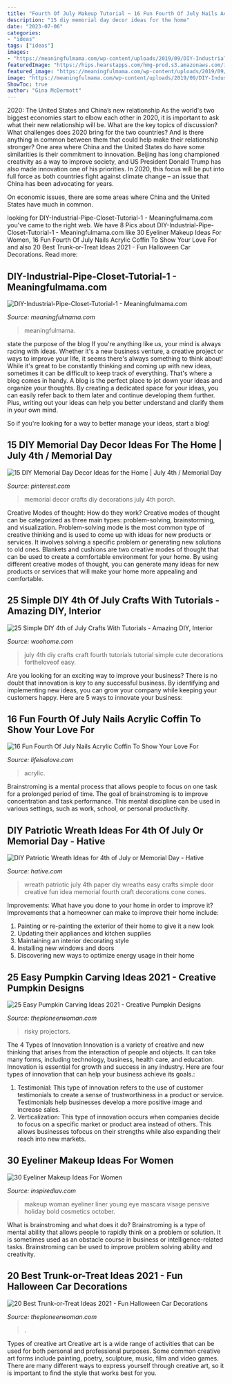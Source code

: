 ```yaml
---
title: "Fourth Of July Makeup Tutorial ~ 16 Fun Fourth Of July Nails Acrylic Coffin To Show Your Love For"
description: "15 diy memorial day decor ideas for the home"
date: "2023-07-06"
categories:
- "ideas"
tags: ["ideas"]
images:
- "https://meaningfulmama.com/wp-content/uploads/2019/09/DIY-Industrial-Pipe-Closet-Tutorial-1.png"
featuredImage: "https://hips.hearstapps.com/hmg-prod.s3.amazonaws.com/images/cute-kid-sitting-on-car-trunk-in-car-royalty-free-image-1627581816.jpg?crop=1.00xw:0.755xh;0,0.180xh&amp;resize=1200:*"
featured_image: "https://meaningfulmama.com/wp-content/uploads/2019/09/DIY-Industrial-Pipe-Closet-Tutorial-1.png"
image: "https://meaningfulmama.com/wp-content/uploads/2019/09/DIY-Industrial-Pipe-Closet-Tutorial-1.png"
ShowToc: true
author: "Gina McDermott"
---
```



2020: The United States and China’s new relationship
As the world's two biggest economies start to elbow each other in 2020, it is important to ask what their new relationship will be. What are the key topics of discussion? What challenges does 2020 bring for the two countries? And is there anything in common between them that could help make their relationship stronger?
One area where China and the United States do have some similarities is their commitment to innovation. Beijing has long championed creativity as a way to improve society, and US President Donald Trump has also made innovation one of his priorities. In 2020, this focus will be put into full force as both countries fight against climate change – an issue that China has been advocating for years.

On economic issues, there are some areas where China and the United States have much in common.

	

		
looking for DIY-Industrial-Pipe-Closet-Tutorial-1 - Meaningfulmama.com you've came to the right web. We have 8 Pics about DIY-Industrial-Pipe-Closet-Tutorial-1 - Meaningfulmama.com like 30 Eyeliner Makeup Ideas For Women, 16 Fun Fourth Of July Nails Acrylic Coffin To Show Your Love For and also 20 Best Trunk-or-Treat Ideas 2021 - Fun Halloween Car Decorations. Read more:
		
    
## DIY-Industrial-Pipe-Closet-Tutorial-1 - Meaningfulmama.com

<img loading=lazy src="https://meaningfulmama.com/wp-content/uploads/2019/09/DIY-Industrial-Pipe-Closet-Tutorial-1.png" onerror="this.onerror=null;this.src='https://tse4.mm.bing.net/th?id=OIP.tsOoEoViaDcIvQ4qduSDjAHaLH&amp;pid=15.1';" alt="DIY-Industrial-Pipe-Closet-Tutorial-1 - Meaningfulmama.com">

_Source: meaningfulmama.com_

>meaningfulmama. 

	

state the purpose of the blog
If you're anything like us, your mind is always racing with ideas. Whether it's a new business venture, a creative project or ways to improve your life, it seems there's always something to think about! While it's great to be constantly thinking and coming up with new ideas, sometimes it can be difficult to keep track of everything. That's where a blog comes in handy.
A blog is the perfect place to jot down your ideas and organize your thoughts. By creating a dedicated space for your ideas, you can easily refer back to them later and continue developing them further. Plus, writing out your ideas can help you better understand and clarify them in your own mind.

So if you're looking for a way to better manage your ideas, start a blog!

    
## 15 DIY Memorial Day Decor Ideas For The Home | July 4th / Memorial Day

<img loading=lazy src="https://i.pinimg.com/736x/e7/77/69/e777695806f24d2c749d2baa57ab73a4--crafts-for-memorial-day-memorial-day-porch-decor.jpg?b=t" onerror="this.onerror=null;this.src='https://tse2.mm.bing.net/th?id=OIP.IYNCdRA1ybw7goW5WbVg7QHaJ4&amp;pid=15.1';" alt="15 DIY Memorial Day Decor Ideas for the Home | July 4th / Memorial Day">

_Source: pinterest.com_

>memorial decor crafts diy decorations july 4th porch. 

	

Creative Modes of thought: How do they work?
Creative modes of thought can be categorized as three main types: problem-solving, brainstorming, and visualization. Problem-solving mode is the most common type of creative thinking and is used to come up with ideas for new products or services. It involves solving a specific problem or generating new solutions to old ones.
Blankets and cushions are two creative modes of thought that can be used to create a comfortable environment for your home. By using different creative modes of thought, you can generate many ideas for new products or services that will make your home more appealing and comfortable.

    
## 25 Simple DIY 4th Of July Crafts With Tutorials - Amazing DIY, Interior

<img loading=lazy src="http://www.woohome.com/wp-content/uploads/2014/06/DIY-4th-of-July-craft-15.jpg" onerror="this.onerror=null;this.src='https://tse2.mm.bing.net/th?id=OIP.C1-KGVbF9r3i8xpZRpTbAAHaLO&amp;pid=15.1';" alt="25 Simple DIY 4th of July Crafts With Tutorials - Amazing DIY, Interior">

_Source: woohome.com_

>july 4th diy crafts craft fourth tutorials tutorial simple cute decorations fortheloveof easy. 

	

Are you looking for an exciting way to improve your business? There is no doubt that innovation is key to any successful business. By identifying and implementing new ideas, you can grow your company while keeping your customers happy. Here are 5 ways to innovate your business: 

    
## 16 Fun Fourth Of July Nails Acrylic Coffin To Show Your Love For

<img loading=lazy src="http://lifeisalove.com/wp-content/uploads/2020/06/fourth-of-july-nails-acrylic-coffin-09.jpg" onerror="this.onerror=null;this.src='https://tse3.mm.bing.net/th?id=OIP.4v2YkKh-pf5uBbQULKA4OgHaJ4&amp;pid=15.1';" alt="16 Fun Fourth Of July Nails Acrylic Coffin To Show Your Love For">

_Source: lifeisalove.com_

>acrylic. 

	

Brainstroming is a mental process that allows people to focus on one task for a prolonged period of time. The goal of brainstroming is to improve concentration and task performance. This mental discipline can be used in various settings, such as work, school, or personal productivity.

    
## DIY Patriotic Wreath Ideas For 4th Of July Or Memorial Day - Hative

<img loading=lazy src="https://hative.com/wp-content/uploads/2015/03/patriotic-wreaths/8-patriotic-wreath-decoration-idea.jpg" onerror="this.onerror=null;this.src='https://tse2.mm.bing.net/th?id=OIP.n8OqAjFCzkUlGSaZzLgmKAHaJ4&amp;pid=15.1';" alt="DIY Patriotic Wreath Ideas for 4th of July or Memorial Day - Hative">

_Source: hative.com_

>wreath patriotic july 4th paper diy wreaths easy crafts simple door creative fun idea memorial fourth craft decorations cone cones. 

	

Improvements: What have you done to your home in order to improve it?
Improvements that a homeowner can make to improve their home include: 
1. Painting or re-painting the exterior of their home to give it a new look 
2. Updating their appliances and kitchen supplies 
3. Maintaining an interior decorating style 
4. Installing new windows and doors 
5. Discovering new ways to optimize energy usage in their home 

    
## 25 Easy Pumpkin Carving Ideas 2021 - Creative Pumpkin Designs

<img loading=lazy src="https://hips.hearstapps.com/hmg-prod.s3.amazonaws.com/images/pumpkin-carving-ideas-1625861892.jpg?crop=1.00xw:0.752xh;0,0.103xh&amp;resize=1200:*" onerror="this.onerror=null;this.src='https://tse3.mm.bing.net/th?id=OIP.-HFmOkVu9zXamnzF_T2V-QHaDt&amp;pid=15.1';" alt="25 Easy Pumpkin Carving Ideas 2021 - Creative Pumpkin Designs">

_Source: thepioneerwoman.com_

>risky projectors. 

	

The 4 Types of Innovation
Innovation is a variety of creative and new thinking that arises from the interaction of people and objects. It can take many forms, including technology, business, health care, and education. Innovation is essential for growth and success in any industry. Here are four types of innovation that can help your business achieve its goals.: 
1. Testimonial: This type of innovation refers to the use of customer testimonials to create a sense of trustworthiness in a product or service. Testimonials help businesses develop a more positive image and increase sales. 
2. Verticalization: This type of innovation occurs when companies decide to focus on a specific market or product area instead of others. This allows businesses tofocus on their strengths while also expanding their reach into new markets. 

    
## 30 Eyeliner Makeup Ideas For Women

<img loading=lazy src="http://www.inspiredluv.com/wp-content/uploads/2016/09/24-Eyeliner-Makeup-Ideas.jpg" onerror="this.onerror=null;this.src='https://tse4.mm.bing.net/th?id=OIP.ai4LmJArsYa0HKz33Cs4CwHaLk&amp;pid=15.1';" alt="30 Eyeliner Makeup Ideas For Women">

_Source: inspiredluv.com_

>makeup woman eyeliner liner young eye mascara visage pensive holiday bold cosmetics october. 

	

What is brainstroming and what does it do?
Brainstroming is a type of mental ability that allows people to rapidly think on a problem or solution. It is sometimes used as an obstacle course in business or intelligence-related tasks. Brainstroming can be used to improve problem solving ability and creativity.

    
## 20 Best Trunk-or-Treat Ideas 2021 - Fun Halloween Car Decorations

<img loading=lazy src="https://hips.hearstapps.com/hmg-prod.s3.amazonaws.com/images/cute-kid-sitting-on-car-trunk-in-car-royalty-free-image-1627581816.jpg?crop=1.00xw:0.755xh;0,0.180xh&amp;resize=1200:*" onerror="this.onerror=null;this.src='https://tse2.mm.bing.net/th?id=OIP.H6eh9Z9FT052USgIIfg5rgHaDu&amp;pid=15.1';" alt="20 Best Trunk-or-Treat Ideas 2021 - Fun Halloween Car Decorations">

_Source: thepioneerwoman.com_

>. 

	

Types of creative art
Creative art is a wide range of activities that can be used for both personal and professional purposes. Some common creative art forms include painting, poetry, sculpture, music, film and video games. There are many different ways to express yourself through creative art, so it is important to find the style that works best for you.

